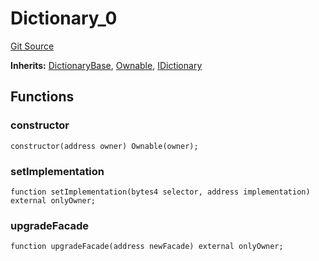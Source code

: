 # Dictionary_0
[Git Source](https://github.com/metacontract/mc/blob/df7a49283d8212c99bebd64a186325e91d34c075/resources/devkit/api-reference/Flattened.sol)

**Inherits:**
[DictionaryBase](/resources/devkit/api-reference/Flattened.sol/abstract.DictionaryBase), [Ownable](/resources/devkit/api-reference/Flattened.sol/abstract.Ownable), [IDictionary](/resources/devkit/api-reference/Flattened.sol/interface.IDictionary)


## Functions
### constructor


```solidity
constructor(address owner) Ownable(owner);
```

### setImplementation


```solidity
function setImplementation(bytes4 selector, address implementation) external onlyOwner;
```

### upgradeFacade


```solidity
function upgradeFacade(address newFacade) external onlyOwner;
```

